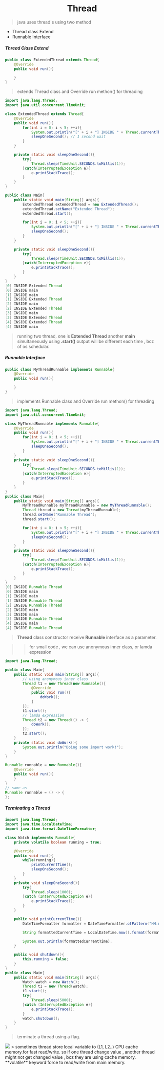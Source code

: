 <h1 align="center">
Thread
</h1>

> java uses thread's using two method

* Thread class Extend
* Runnable Interface

##### Thread Class Extend

```java
public class ExtendedThread extends Thread{
    @Override
    public void run(){

    }
}
```
> extends Thread class and Override run methon() for threading

```java
import java.lang.Thread;
import java.util.concurrent.TimeUnit;

class ExtendedThread extends Thread{
    @Override
    public void run(){
        for(int i = 0; i < 5; ++i){
            System.out.println("[" + i + "] INSIDE " + Thread.currentThread().getName());
            sleepOneSecond(); // 1 second wait
        }
    }

    private static void sleepOneSecond(){
        try{
            Thread.sleep(TimeUnit.SECONDS.toMillis(1));
        }catch(InterruptedException e){
            e.printStackTrace();
        }
    }
}

public class Main{
    public static void main(String[] args){
        ExtendedThread extendedThread = new ExtendedThread();
        extendedThread.setName("Extended Thread");
        extendedThread.start();

        for(int i = 0; i < 5; ++i){
            System.out.println("[" + i + "] INSIDE " + Thread.currentThread().getName());
            sleepOneSecond();
        }
    }

    private static void sleepOneSecond(){
        try{
            Thread.sleep(TimeUnit.SECONDS.toMillis(1));
        }catch(InterruptedException e){
            e.printStackTrace();
        }
    }
}
[0] INSIDE Extended Thread
[0] INSIDE main
[1] INSIDE main
[1] INSIDE Extended Thread
[2] INSIDE main
[2] INSIDE Extended Thread
[3] INSIDE main
[3] INSIDE Extended Thread
[4] INSIDE Extended Thread
[4] INSIDE main
```
> running two thread, one is **Extended Thread** another **main** simultaneously using **.start()**
> output will be different each time , bcz of os schedular. 


##### Runnable Interface

```java
public class MyThreadRunnable implements Runnable{
    @Override
    public void run(){

    }
}
```
> implements Runnable class and Override run methon() for threading

```java
import java.lang.Thread;
import java.util.concurrent.TimeUnit;

class MyThreadRunnable implements Runnable{
    @Override
    public void run(){
        for(int i = 0; i < 5; ++i){
            System.out.println("[" + i + "] INSIDE " + Thread.currentThread().getName());
            sleepOneSecond();
        }
    }
    private static void sleepOneSecond(){
        try{
            Thread.sleep(TimeUnit.SECONDS.toMillis(1));
        }catch(InterruptedException e){
            e.printStackTrace();
        }
    }
}
public class Main{
    public static void main(String[] args){
        MyThreadRunnable myThreadRunnable = new MyThreadRunnable();
        Thread thread = new Thread(myThreadRunnable);
        thread.setName("Runnable Thread");
        thread.start();

        for(int i = 0; i < 5; ++i){
            System.out.println("[" + i + "] INSIDE " + Thread.currentThread().getName());
            sleepOneSecond();
        }
    }
    private static void sleepOneSecond(){
        try{
            Thread.sleep(TimeUnit.SECONDS.toMillis(1));
        }catch(InterruptedException e){
            e.printStackTrace();
        }
    }
}
[0] INSIDE Runnable Thread
[0] INSIDE main
[1] INSIDE main
[1] INSIDE Runnable Thread
[2] INSIDE Runnable Thread
[2] INSIDE main
[3] INSIDE main
[3] INSIDE Runnable Thread
[4] INSIDE main
[4] INSIDE Runnable Thread
```

> **Thread** class constructor receive **Runnable** interface as a parameter.


>> for small code , we can use anonymous inner class, or lamda expression
```java
import java.lang.Thread;

public class Main{
    public static void main(String[] args){
        // using anonymous inner class 
        Thread t1 = new Thread(new Runnable(){
            @Override
            public void run(){
                doWork();
            }
        });
        t1.start();
        // lamda expression
        Thread t2 = new Thread(() -> {
            doWork();
        });
        t2.start();
    }
    private static void doWork(){
        System.out.println("Doing some import work!");
    }
}
```

```java
Runnable runnable = new Runnable(){
    @Override
    public void run(){
    }
}
// same as
Runnable runnable = () -> {  
};
```

##### Terminating a Thread

```java
import java.lang.Thread;
import java.time.LocalDateTime;
import java.time.format.DateTimeFormatter;

class Watch implements Runnable{
    private volatile boolean running = true;

    @Override
    public void run(){
        while(running){
            printCurrentTime();
            sleepOneSecond();
        }
    }
    private void sleepOneSecond(){
        try{
            Thread.sleep(1000);
        }catch (InterruptedException e){
            e.printStackTrace();
        }
    }

    public void printCurrentTime(){
        DateTimeFormatter formatter = DateTimeFormatter.ofPattern("HH:mm:s a");

        String formattedCurrentTime = LocalDateTime.now().format(formatter);

        System.out.println(formattedCurrentTime);
    }

    public void shutdown(){
        this.running = false;
    }
}
public class Main{
    public static void main(String[] args){
        Watch watch = new Watch();
        Thread t1 = new Thread(watch);
        t1.start();
        try{
            Thread.sleep(5000);
        }catch (InterruptedException e){
            e.printStackTrace();
        }
        watch.shutdown();
    }
}
```

> terminate a thread using a flag.
<img src="https://cpuninja.com/wp-content/uploads/2021/09/cache-latency.png" />
> sometimes thread store local variable to (L1, L2..) CPU cache memory.for fast read/write. so if one thread change value , another thread might not get changed value , bcz they are using cache memory. **volatile** keyword force to read/write from main memory. 